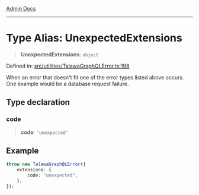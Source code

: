[Admin Docs](/)

***

# Type Alias: UnexpectedExtensions

> **UnexpectedExtensions**: `object`

Defined in: [src/utilities/TalawaGraphQLError.ts:198](https://github.com/PalisadoesFoundation/talawa-api/blob/be5955174726b793a9d0896706e81c3e939858bf/src/utilities/TalawaGraphQLError.ts#L198)

When an error that doesn't fit one of the error types listed above occurs. One example would be a database request failure.

## Type declaration

### code

> **code**: `"unexpected"`

## Example

```ts
throw new TalawaGraphQLError({
	extensions: {
		code: "unexpected",
	},
});
```
